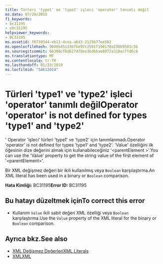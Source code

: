 ```yaml
---
title: Türleri 'type1' ve 'type2' işleci 'operator' tanımlı değil
ms.date: 07/20/2015
f1_keywords:
- bc31195
- vbc31195
helpviewer_keywords:
- BC31195
ms.assetid: f6739344-eb13-4cea-a6d3-2125b77ee562
ms.openlocfilehash: 9046b451336fbe97c2501f190178a23869581c5b
ms.sourcegitcommit: 6b308cf6d627d78ee36dbbae8972a310ac7fd6c8
ms.translationtype: MT
ms.contentlocale: tr-TR
ms.lasthandoff: 01/23/2019
ms.locfileid: "54612014"
---
```

# <a name="operator-operator-is-not-defined-for-types-type1-and-type2"></a><span data-ttu-id="2c8b0-102">Türleri 'type1' ve 'type2' işleci 'operator' tanımlı değil</span><span class="sxs-lookup"><span data-stu-id="2c8b0-102">Operator 'operator' is not defined for types 'type1' and 'type2'</span></span>
<span data-ttu-id="2c8b0-103">' Operator 'işleci' türleri 'type1' ve 'type2' için tanımlanmadı.</span><span class="sxs-lookup"><span data-stu-id="2c8b0-103">Operator 'operator' is not defined for types 'type1' and 'type2'.</span></span> <span data-ttu-id="2c8b0-104">'Value' özelliğini ilk öğesinin dize değerini almak için kullanabileceğiniz '\<parentElement >'.</span><span class="sxs-lookup"><span data-stu-id="2c8b0-104">You can use the 'Value' property to get the string value of the first element of '\<parentElement>'.</span></span>  
  
 <span data-ttu-id="2c8b0-105">Bir XML değişmez değeri bir ikili kullanılmış veya `Boolean` karşılaştırma.</span><span class="sxs-lookup"><span data-stu-id="2c8b0-105">An XML literal has been used in a binary or `Boolean` comparison.</span></span>  
  
 <span data-ttu-id="2c8b0-106">**Hata Kimliği:** BC31195</span><span class="sxs-lookup"><span data-stu-id="2c8b0-106">**Error ID:** BC31195</span></span>  
  
## <a name="to-correct-this-error"></a><span data-ttu-id="2c8b0-107">Bu hatayı düzeltmek için</span><span class="sxs-lookup"><span data-stu-id="2c8b0-107">To correct this error</span></span>  
  
-   <span data-ttu-id="2c8b0-108">Kullanım `Value` ikili sabit değeri XML özelliği veya `Boolean` karşılaştırma.</span><span class="sxs-lookup"><span data-stu-id="2c8b0-108">Use the `Value` property of the XML literal for the binary or `Boolean` comparison.</span></span>  
  
## <a name="see-also"></a><span data-ttu-id="2c8b0-109">Ayrıca bkz.</span><span class="sxs-lookup"><span data-stu-id="2c8b0-109">See also</span></span>
- [<span data-ttu-id="2c8b0-110">XML Değişmez Değerleri</span><span class="sxs-lookup"><span data-stu-id="2c8b0-110">XML Literals</span></span>](../../visual-basic/language-reference/xml-literals/index.md)
- [<span data-ttu-id="2c8b0-111">XML</span><span class="sxs-lookup"><span data-stu-id="2c8b0-111">XML</span></span>](../../visual-basic/programming-guide/language-features/xml/index.md)
